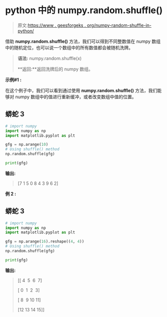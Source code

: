 # python 中的 numpy.random.shuffle()

> 原文:[https://www . geesforgeks . org/numpy-random-shuffle-in-python/](https://www.geeksforgeeks.org/numpy-random-shuffle-in-python/)

借助 **numpy.random.shuffle()** 方法，我们可以得到不同整数值在 numpy 数组中的随机定位，也可以说一个数组中的所有数值都会被随机洗牌。

> **语法:** numpy.random.shuffle(x)
> 
> **返回:**返回洗牌后的 numpy 数组。

**示例#1 :**

在这个例子中，我们可以看到通过使用 **numpy.random.shuffle()** 方法，我们能够对 numpy 数组中的值进行重新缓冲，或者改变数组中值的位置。

## 蟒蛇 3

```py
# import numpy
import numpy as np
import matplotlib.pyplot as plt

gfg = np.arange(10)
# Using shuffle() method
np.random.shuffle(gfg)

print(gfg)
```

**输出:**

> [7 1 5 0 8 4 3 9 6 2]

**例 2 :**

## 蟒蛇 3

```py
# import numpy
import numpy as np
import matplotlib.pyplot as plt

gfg = np.arange(16).reshape((4, 4))
# Using shuffle() method
np.random.shuffle(gfg)

print(gfg)
```

**输出:**

> [[ 4  5  6  7]
> 
> [ 0  1  2  3]
> 
> [ 8  9 10 11]
> 
> [12 13 14 15]]